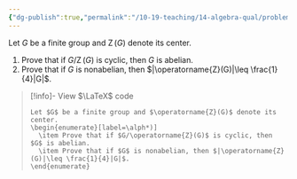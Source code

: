 ```yaml
---
{"dg-publish":true,"permalink":"/10-19-teaching/14-algebra-qual/problem-bank/pool-problems/group-theory/properties-of-the-center-of-a-group/","tags":["group_theory"],"updated":"2025-03-17T09:09:40-07:00"}
---
```


Let $G$ be a finite group and $\operatorname{Z}(G)$ denote its center.

1. Prove that if $G/\operatorname{Z}(G)$ is cyclic, then $G$ is abelian.
2. Prove that if $G$ is nonabelian, then $|\operatorname{Z}(G)|\leq \frac{1}{4}|G|$.

> [!info]- View $\LaTeX$ code
> ```
> Let $G$ be a finite group and $\operatorname{Z}(G)$ denote its center.
> \begin{enumerate}[label=\alph*)]
> 	\item Prove that if $G/\operatorname{Z}(G)$ is cyclic, then $G$ is abelian.
> 	\item Prove that if $G$ is nonabelian, then $|\operatorname{Z}(G)|\leq \frac{1}{4}|G|$.
> \end{enumerate}
> ```